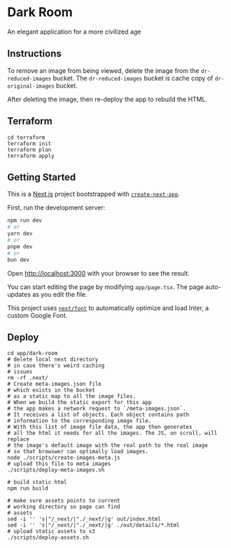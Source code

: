 # Dark Room

An elegant application for a more civilized age

## Instructions

To remove an image from being viewed, delete the image from the `dr-reduced-images` bucket. The `dr-reduced-images` bucket is cache copy of `dr-original-images` bucket.

After deleting the image, then re-deploy the app to rebuild the HTML.


## Terraform

```
cd terraform
terraform init
terraform plan
terraform apply
```


## Getting Started

This is a [Next.js](https://nextjs.org/) project bootstrapped with [`create-next-app`](https://github.com/vercel/next.js/tree/canary/packages/create-next-app).


First, run the development server:

```bash
npm run dev
# or
yarn dev
# or
pnpm dev
# or
bun dev
```

Open [http://localhost:3000](http://localhost:3000) with your browser to see the result.

You can start editing the page by modifying `app/page.tsx`. The page auto-updates as you edit the file.

This project uses [`next/font`](https://nextjs.org/docs/basic-features/font-optimization) to automatically optimize and load Inter, a custom Google Font.

## Deploy

```
cd app/dark-room
# delete local next directory
# in case there's weird caching 
# issues
rm -rf .next/
# Create meta-images.json file
# which exists in the bucket
# as a static map to all the image files.
# When we build the static export for this app
# the app makes a network request to `/meta-images.json`.
# It receives a list of objects. Each object contains path
# information to the corresponding image file.
# With this list of image file data, the app then generates 
# all the html it needs for all the images. The JS, on scroll, will replace
# the image's default image with the real path to the real image 
# so that browswer can optimally load images.  
node ./scripts/create-images-meta.js
# upload this file to meta images
./scripts/deploy-meta-images.sh

# build static html
npm run build

# make sure assets points to current 
# working directory so page can find
# assets
sed -i '' 's|"/_next/|"./_next/|g' out/index.html
sed -i '' 's|"/_next/|"./_next/|g' ./out/details/*.html
# upload static assets to s3
./scripts/deploy-assets.sh
```
